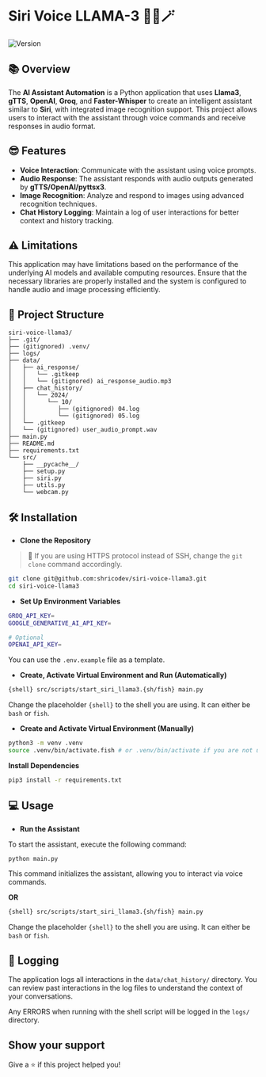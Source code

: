 # Siri Voice LLAMA-3 🧙‍♂️🪄

![Version](https://img.shields.io/badge/version-0.1.0-blue.svg?cacheSeconds=2592000)

## 📚 Overview

The **AI Assistant Automation** is a Python application that uses **Llama3**, **gTTS**, **OpenAI**, **Groq**, and **Faster-Whisper** to create an intelligent assistant similar to **Siri**, with integrated image recognition support. This project allows users to interact with the assistant through voice commands and receive responses in audio format.

## 😎 Features

- **Voice Interaction**: Communicate with the assistant using voice prompts.
- **Audio Response**: The assistant responds with audio outputs generated by **gTTS/OpenAI/pyttsx3**.
- **Image Recognition**: Analyze and respond to images using advanced recognition techniques.
- **Chat History Logging**: Maintain a log of user interactions for better context and history tracking.

## ⚠️ Limitations

This application may have limitations based on the performance of the underlying AI models and available computing resources. Ensure that the necessary libraries are properly installed and the system is configured to handle audio and image processing efficiently.

## 🌳 Project Structure

```plaintext
siri-voice-llama3/
├── .git/
├── (gitignored) .venv/
├── logs/
├── data/
│   ├── ai_response/
│   │   └── .gitkeep
│   │   └── (gitignored) ai_response_audio.mp3
│   ├── chat_history/
│   │   └── 2024/
│   │      └── 10/
│   │         ├── (gitignored) 04.log
│   │         └── (gitignored) 05.log
│   └── .gitkeep
│   └── (gitignored) user_audio_prompt.wav
├── main.py
├── README.md
├── requirements.txt
└── src/
    ├── __pycache__/
    ├── setup.py
    ├── siri.py
    ├── utils.py
    └── webcam.py
```

## 🛠️ Installation

- **Clone the Repository**

> 💬 If you are using HTTPS protocol instead of SSH, change the `git clone` command accordingly.

```bash
git clone git@github.com:shricodev/siri-voice-llama3.git
cd siri-voice-llama3
```

- **Set Up Environment Variables**

```bash
GROQ_API_KEY=
GOOGLE_GENERATIVE_AI_API_KEY=

# Optional
OPENAI_API_KEY=
```

You can use the `.env.example` file as a template.

- **Create, Activate Virtual Environment and Run (Automatically)**

```bash
{shell} src/scripts/start_siri_llama3.{sh/fish} main.py
```

Change the placeholder `{shell}` to the shell you are using. It can either be `bash` or `fish`.

- **Create and Activate Virtual Environment (Manually)**

```bash
python3 -m venv .venv
source .venv/bin/activate.fish # or .venv/bin/activate if you are not using the fish shell
```

**Install Dependencies**

```bash
pip3 install -r requirements.txt
```

## 💻 Usage

- **Run the Assistant**

To start the assistant, execute the following command:

```bash
python main.py
```

This command initializes the assistant, allowing you to interact via voice commands.

**OR**

```bash
{shell} src/scripts/start_siri_llama3.{sh/fish} main.py
```

Change the placeholder `{shell}` to the shell you are using. It can either be `bash` or `fish`.

## 💬 Logging

The application logs all interactions in the `data/chat_history/` directory. You can review past interactions in the log files to understand the context of your conversations.

Any ERRORS when running with the shell script will be logged in the `logs/` directory.

## Show your support

Give a ⭐️ if this project helped you!
